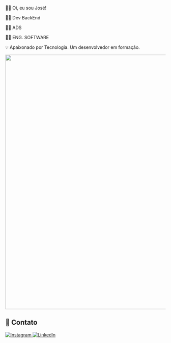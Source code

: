 👨‍🎓 Oi, eu sou José!

👨‍💻 Dev BackEnd   

👨‍🎓 ADS 

👨‍🎓 ENG. SOFTWARE

💡 Apaixonado por Tecnologia. Um desenvolvedor em formação. 

 <img src="https://skillicons.dev/icons?i=java,kotlin,go,python,spring,git,postman,aws,mysql,postgresql,docker,maven,github" width="800"/>


## 📱 Contato

<div align="left">

  <!-- Instagram -->
  <a href="https://www.instagram.com/joselueslefee" target="_blank">
    <img src="https://img.shields.io/badge/Instagram-E4405F?style=for-the-badge&logo=instagram&logoColor=white" alt="Instagram"/>
  </a>



  <!-- LinkedIn -->
  <a href="https://www.linkedin.com/in/joselueslefe" target="_blank">
    <img src="https://img.shields.io/badge/LinkedIn-0077B5?style=for-the-badge&logo=linkedin&logoColor=white" alt="LinkedIn"/>
  </a>
  
  
</div>

